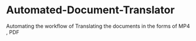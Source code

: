 # Automated-Document-Translator
Automating the workflow of Translating the documents in the forms of MP4 , PDF  

